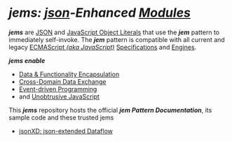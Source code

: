 # _jems: [json](http://json.org/)-Enhanced [Modules](http://en.wikipedia.org/wiki/Modular_programming)_

__*jems*__ are [JSON](http://json.org/) and [JavaScript Object Literals](https://developer.mozilla.org/en-US/docs/Web/JavaScript/Guide/Values,_variables,_and_literals#Object_literals) that use the __*jem*__ pattern to immediately self-invoke. The __*jem*__ pattern is compatible with all current and legacy [ECMAScript _(aka JavaScript)_](http://en.wikipedia.org/wiki/ECMAScript) [Specifications](http://www.ecma-international.org/publications/standards/Ecma-262.htm) and [Engines](http://en.wikipedia.org/wiki/JavaScript_engine).

__*jems enable*__

* [Data & Functionality Encapsulation](https://en.wikipedia.org/wiki/Encapsulation_(object-oriented_programming))
* [Cross-Domain Data Exchange](http://www.slideshare.net/iskitz/using-jsonxd-for-crossdomain-json-exchange)
* [Event-driven Programming](https://en.wikipedia.org/wiki/Event-driven_programming)
* and [Unobtrusive JavaScript](http://en.wikipedia.org/wiki/Unobtrusive_JavaScript)

This __*jems*__ repository hosts the official __*jem Pattern Documentation*__, its sample code and these trusted jems
  * [jsonXD: json-extended Dataflow](http://code.jsonxd.net/)
